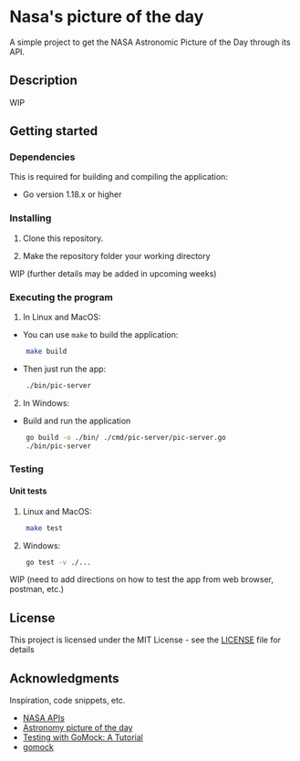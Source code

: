 # Nasa's picture of the day

A simple project to get the NASA Astronomic Picture of the Day through its API. 

## Description

WIP

## Getting started

### Dependencies

This is required for building and compiling the application:
* Go version 1.18.x or higher

### Installing

1. Clone this repository.

2. Make the repository folder your working directory

WIP (further details may be added in upcoming weeks)

### Executing the program

1. In Linux and MacOS:

- You can use `make` to build the application:
```bash
    make build
```

- Then just run the app:
```bash
    ./bin/pic-server
```

2. In Windows:

- Build and run the application
```bash
    go build -o ./bin/ ./cmd/pic-server/pic-server.go
    ./bin/pic-server
```

### Testing

#### Unit tests

1. Linux and MacOS:
```bash
    make test
```

2. Windows:
```bash
    go test -v ./...
```

WIP (need to add directions on how to test the app from web browser, postman, etc.)

## License
This project is licensed under the MIT License - see the [LICENSE](./LICENSE) file for details

## Acknowledgments
Inspiration, code snippets, etc.

* [NASA APIs](https://api.nasa.gov/)
* [Astronomy picture of the day](https://apod.nasa.gov/apod/astropix.html)
* [Testing with GoMock: A Tutorial](https://gist.github.com/thiagozs/4276432d12c2e5b152ea15b3f8b0012e)
* [gomock](https://github.com/golang/mock)